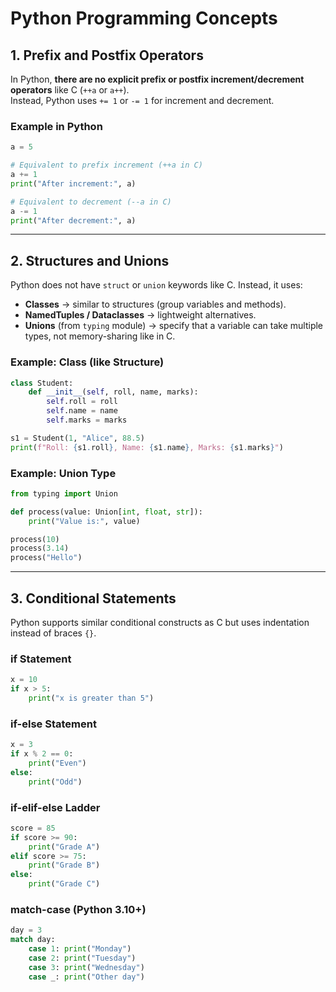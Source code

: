 # Python Programming Concepts

## 1. Prefix and Postfix Operators

In Python, **there are no explicit prefix or postfix increment/decrement operators** like C (`++a` or `a++`).  
Instead, Python uses `+= 1` or `-= 1` for increment and decrement.

### Example in Python
```python
a = 5

# Equivalent to prefix increment (++a in C)
a += 1
print("After increment:", a)

# Equivalent to decrement (--a in C)
a -= 1
print("After decrement:", a)
```

---

## 2. Structures and Unions

Python does not have `struct` or `union` keywords like C. Instead, it uses:

- **Classes** → similar to structures (group variables and methods).  
- **NamedTuples / Dataclasses** → lightweight alternatives.  
- **Unions** (from `typing` module) → specify that a variable can take multiple types, not memory-sharing like in C.

### Example: Class (like Structure)
```python
class Student:
    def __init__(self, roll, name, marks):
        self.roll = roll
        self.name = name
        self.marks = marks

s1 = Student(1, "Alice", 88.5)
print(f"Roll: {s1.roll}, Name: {s1.name}, Marks: {s1.marks}")
```

### Example: Union Type
```python
from typing import Union

def process(value: Union[int, float, str]):
    print("Value is:", value)

process(10)
process(3.14)
process("Hello")
```

---

## 3. Conditional Statements

Python supports similar conditional constructs as C but uses indentation instead of braces `{}`.

### if Statement
```python
x = 10
if x > 5:
    print("x is greater than 5")
```

### if-else Statement
```python
x = 3
if x % 2 == 0:
    print("Even")
else:
    print("Odd")
```

### if-elif-else Ladder
```python
score = 85
if score >= 90:
    print("Grade A")
elif score >= 75:
    print("Grade B")
else:
    print("Grade C")
```

### match-case (Python 3.10+)
```python
day = 3
match day:
    case 1: print("Monday")
    case 2: print("Tuesday")
    case 3: print("Wednesday")
    case _: print("Other day")
```
